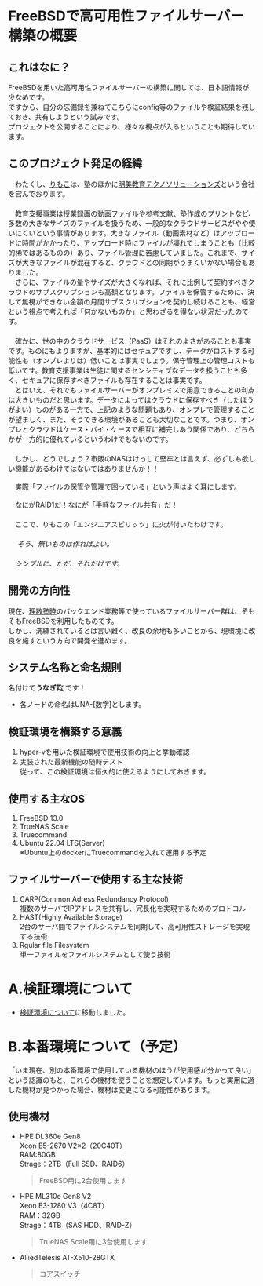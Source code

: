 # FreeBSDで高可用性ファイルサーバー構築の概要

## これはなに？
FreeBSDを用いた高可用性ファイルサーバーの構築に関しては、日本語情報が少なめです。  
ですから、自分の忘備録を兼ねてこちらにconfig等のファイルや検証結果を残しておき、共有しようという試みです。  
プロジェクトを公開することにより、様々な視点が入るということも期待しています。

## このプロジェクト発足の経緯
　わたくし、[りもこ](https://twitter.com/limonene_citrus)は、塾のほかに[明美教育テクノソリューションズ](http://aktk-tech.net/)という会社を営んでおります。  
　 <br>　教育支援事業は授業録画の動画ファイルや参考文献、塾作成のプリントなど、多数の大きなサイズのファイルを扱うため、一般的なクラウドサービスがやや使いにくいという事情があります。大きなファイル（動画素材など）はアップロードに時間がかかったり、アップロード時にファイルが壊れてしまうことも（比較的稀ではあるものの）あり、ファイル管理に苦慮していました。これまで、サイズが大きなファイルが混在すると、クラウドとの同期がうまくいかない場合もありました。  
　さらに、ファイルの量やサイズが大きくなれば、それに比例して契約すべきクラウドのサブスクリプションも高額となります。ファイルを保管するために、決して無視ができない金額の月間サブスクリプションを契約し続けることも、経営という視点で考えれば「何かないものか」と思わざるを得ない状況だったのです。  
　<br>　確かに、世の中のクラウドサービス（PaaS）はそれのよさがあることも事実です。ものにもよりますが、基本的にはセキュアですし、データがロストする可能性も（オンプレよりは）低いことは事実でしょう。保守管理上の管理コストも低いです。教育支援事業は生徒に関するセンシティブなデータを扱うことも多く、セキュアに保存すべきファイルも存在することは事実です。  
　とはいえ、それでもファイルサーバーがオンプレミスで用意できることの利点は大きいものだと思います。データによってはクラウドに保存すべき（したほうがよい）ものがある一方で、上記のような問題もあり、オンプレで管理することが望ましく、また、そうできる環境があることも大切なことです。つまり、オンプレとクラウドはケース・バイ・ケースで相互に補完しあう関係であり、どちらかが一方的に優れているというわけでもないのです。  
　<br>　しかし、どうでしょう？市販のNASはけっして堅牢とは言えず、必ずしも欲しい機能があるわけではないではありませんか！！  
 <br>　実際「ファイルの保管や管理で困っている」という声はよく耳にします。  
 <br>　なにがRAID1だ！なにが「手軽なファイル共有」だ！  
　<br>　ここで、りもこの「エンジニアスピリッツ」に火が付いたわけです。  
　<br>　 *そう、無いものは作ればよい。  
　<br>　シンプルに、ただ、それだけです。*
 
## 開発の方向性
現在、[理数塾暁](https://hiroshima-aktk.com/)のバックエンド業務等で使っているファイルサーバー群は、そもそもFreeBSDを利用したものです。  
しかし、洗練されているとは言い難く、改良の余地も多いことから、現環境に改良を施すという方向で開発を進めます。

## システム名称と命名規則
名付けて**うなぎ㌠** です！  
   * 各ノードの命名はUNA-[数字]とします。

## 検証環境を構築する意義
1. hyper-vを用いた検証環境で使用技術の向上と挙動確認
2. 実装された最新機能の随時テスト  
  従って、この検証環境は恒久的に使えるようにしておきます。

## 使用する主なOS
1. FreeBSD 13.0
2. TrueNAS Scale
3. Truecommand
4. Ubuntu 22.04 LTS(Server)  
   ※Ubuntu上のdockerにTruecommandを入れて運用する予定

## ファイルサーバーで使用する主な技術
1. CARP(Common Adress Redundancy Protocol)  
   複数のサーバでIPアドレスを共有し、冗長化を実現するためのプロトコル  
2. HAST(Highly Available Storage)  
   2台のサーバ間でファイルシステムを同期して、高可用性ストレージを実現する技術  
3. Rgular file Filesystem  
   単一ファイルをファイルシステムとして使う技術  

# A.検証環境について
* [検証環境について](https://github.com/limonene213u/FreeBSD/blob/main/test_env/readme.md)に移動しました。
# B.本番環境について（予定）
「いま現在、別の本番環境で使用している機材のほうが使用感が分かって良い」という認識のもと、これらの機材を使うことを想定しています。もっと実用に適した機材が見つかった場合、機材は変更になる可能性があります。
## 使用機材
* HPE DL360e Gen8  
  Xeon E5-2670 V2×2（20C40T）  
  RAM:80GB  
  Strage：2TB（Full SSD、RAID6）
  >FreeBSD用に2台使用します
* HPE ML310e Gen8 V2    
  Xeon E3-1280 V3（4C8T）  
  RAM：32GB  
  Strage：4TB（SAS HDD、RAID-Z）
  >TrueNAS Scale用に3台使用します
* AlliedTelesis AT-X510-28GTX
  >コアスイッチ
